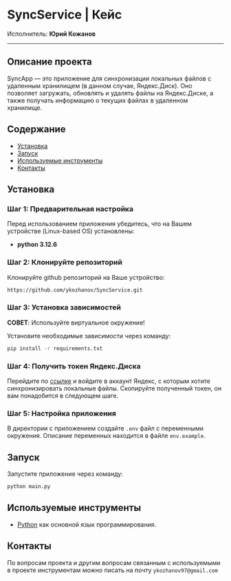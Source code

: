 # SyncService | Кейс
Исполнитель: **Юрий Кожанов**

-------------------------------------------------------------------------------------

## Описание проекта
SyncApp — это приложение для синхронизации локальных файлов с удаленным хранилищем (в данном случае, Яндекс.Диск). 
Оно позволяет загружать, обновлять и удалять файлы на Яндекс.Диске, а также получать информацию о текущих файлах 
в удаленном хранилище.

## Содержание
- [Установка](#установка)
- [Запуск](#запуск)
- [Используемые инструменты](#используемые-инструменты)
- [Контакты](#контакты)

## Установка
### Шаг 1: Предварительная настройка
Перед использованием приложения убедитесь, что на Вашем устройстве (Linux-based OS) установлены:
- **python 3.12.6**

### Шаг 2: Клонируйте репозиторий
Клонируйте github репозиторий на Ваше устройство:
```bash
https://github.com/ykozhanov/SyncService.git
```

### Шаг 3: Установка зависимостей
**СОВЕТ**: Используйте виртуальное окружение!

Установите необходимые зависимости через команду: 
```bash
pip install -r requirements.txt
```

### Шаг 4: Получить токен Яндекс.Диска
Перейдите по [ссылке](https://oauth.yandex.ru/authorize?response_type=token&client_id=4d757d11250342e5b800aa9c7a41cf63) 
и войдите в аккаунт Яндекс, с которым хотите синхронизировать локальные файлы.
Скопируйте полученный токен, он вам понадобится в следующем шаге.

### Шаг 5: Настройка приложения
В директории с приложением создайте `.env` файл с переменными окружения. 
Описание переменных находится в файле `env.example`.

## Запуск
Запустите приложение через команду: 
```bash
python main.py
```

## Используемые инструменты
- [Python](https://www.python.org/) как основной язык программирования.

## Контакты
По вопросам проекта и другим вопросам связанным с используемыми в проекте инструментам 
можно писать на почту `ykozhanov97@gmail.com`
